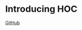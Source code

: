 
# Introducing HOC

[GitHub](https://github.com/jigargosar/playing-with-hoc)
<!--
<p align="center">
# wait... WAT!
  <img src="../wat.gif"/>
</p>
!-->
